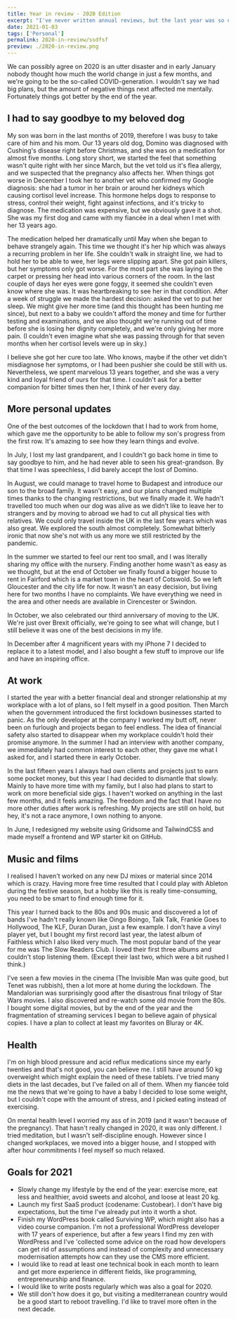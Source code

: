 ```yaml
---
title: Year in review - 2020 Edition
excerpt: "I've never written annual reviews, but the last year was so unexpected that I thought it's time to document it. In summary: I lost my dog, moved into a new house and got a new job. I also set some goals for the following year."
date: 2021-01-03
tags: ['Personal']
permalink: 2020-in-review/ssdfsf
preview: ./2020-in-review.png
---
```

We can possibly agree on 2020 is an utter disaster and in early January nobody thought how much the world change in just a few months, and we're going to be the so-called COVID-generation. I wouldn't say we had big plans, but the amount of negative things next affected me mentally. Fortunately things got better by the end of the year.

## I had to say goodbye to my beloved dog

My son was born in the last months of 2019, therefore I was busy to take care of him and his mom. Our 13 years old dog, Domino was diagnosed with Cushing's disease right before Christmas, and she was on a medication for almost five months. Long story short, we started the feel that something wasn't quite right with her since March, but the vet told us it's flea allergy, and we suspected that the pregnancy also affects her. When things got worse in December I took her to another vet who confirmed my Google diagnosis: she had a tumor in her brain or around her kidneys which causing cortisol level increase. This hormone helps dogs to response to stress, control their weight, fight against infections, and it's tricky to diagnose. The medication was expensive, but we obviously gave it a shot. She was my first dog and came with my fiancée in a deal when I met with her 13 years ago.

The medication helped her dramatically until May when she began to behave strangely again. This time we thought it's her hip which was always a recurring problem in her life. She couldn't walk in straight line, we had to hold her to be able to wee, her legs were slipping apart. She got pain killers, but her symptoms only got worse. For the most part she was laying on the carpet or pressing her head into various corners of the room. In the last couple of days her eyes were gone foggy, it seemed she couldn't even know where she was. It was heartbreaking to see her in that condition. After a week of struggle we made the hardest decision: asked the vet to put her sleep. We might give her more time (and this thought has been hunting me since), but next to a baby we couldn't afford the money and time for further testing and examinations, and we also thought we're running out of time before she is losing her dignity completely, and we're only giving her more pain. (I couldn't even imagine what she was passing through for that seven months when her cortisol levels were up in sky.)

I believe she got her cure too late. Who knows, maybe if the other vet didn't misdiagnose her symptoms, or I had been pushier she could be still with us. Nevertheless, we spent marvelous 13 years together, and she was a very kind and loyal friend of ours for that time. I couldn't ask for a better companion for bitter times then her, I think of her every day.

## More personal updates

One of the best outcomes of the lockdown that I had to work from home, which gave me the opportunity to be able to follow my son's progress from the first row. It's amazing to see how they learn things and evolve.

In July, I lost my last grandparent, and I couldn't go back home in time to say goodbye to him, and he had never able to seen his great-grandson. By that time I was speechless, I did barely accept the lost of Domino.

In August, we could manage to travel home to Budapest and introduce our son to the broad family. It wasn't easy, and our plans changed multiple times thanks to the changing restrictions, but we finally made it. We hadn't travelled too much when our dog was alive as we didn't like to leave her to strangers and by moving to abroad we had to cut all physical ties with relatives. We could only travel inside the UK in the last few years which was also great. We explored the south almost completely. Somewhat bitterly ironic that now she's not with us any more we still restricted by the pandemic.

In the summer we started to feel our rent too small, and I was literally sharing my office with the nursery. Finding another home wasn't as easy as we thought, but at the end of October we finally found a bigger house to rent in Fairford which is a market town in the heart of Cotswold. So we left Gloucester and the city life for now. It wasn't an easy decision, but living here for two months I have no complaints. We have everything we need in the area and other needs are available in Cirencester or Swindon.

In October, we also celebrated our third anniversary of moving to the UK. We're just over Brexit officially, we're going to see what will change, but I still believe it was one of the best decisions in my life.

In December after 4 magnificent years with my iPhone 7 I decided to replace it to a latest model, and I also bought a few stuff to improve our life and have an inspiring office.


## At work

I started the year with a better financial deal and stronger relationship at my workplace with a lot of plans, so I felt myself in a good position. Then March when the government introduced the first lockdown businesses started to panic. As the only developer at the company I worked my butt off, never been on furlough and projects began to feel endless. The idea of financial safety also started to disappear when my workplace couldn't hold their promise anymore. In the summer I had an interview with another company, we immediately had common interest to each other, they gave me what I asked for, and I started there in early October.

In the last fifteen years I always had own clients and projects just to earn some pocket money, but this year I had decided to dismantle that slowly. Mainly to have more time with my family, but I also had plans to start to work on more beneficial side gigs. I haven't worked on anything in the last few months, and it feels amazing. The freedom and the fact that I have no more other duties after work is refreshing. My projects are still on hold, but hey, it's not a race anymore, I own nothing to anyone.

In June, I redesigned my website using Gridsome and TailwindCSS and made myself a frontend and WP starter kit on GitHub.

## Music and films

I realised I haven't worked on any new DJ mixes or material since 2014 which is crazy. Having more free time resulted that I could play with Ableton during the festive season, but a hobby like this is really time-consuming, you need to be smart to find enough time for it.

This year I turned back to the 80s and 90s music and discovered a lot of bands I've hadn't really known like Oingo Boingo, Talk Talk, Frankie Goes to Hollywood, The KLF, Duran Duran, just a few example. I don't have a vinyl player yet, but I bought my first record last year, the latest album of Faithless which I also liked very much. The most popular band of the year for me was The Slow Readers Club. I loved their first three albums and couldn't stop listening them. (Except their last two, which were a bit rushed I think.)

I've seen a few movies in the cinema (The Invisible Man was quite good, but Tenet was rubbish), then a lot more at home during the lockdown. The Mandalorian was surprisingly good after the disastrous final trilogy of Star Wars movies. I also discovered and re-watch some old movie from the 80s. I bought some digital movies, but by the end of the year and the fragmentation of streaming services I began to believe again of physical copies. I have a plan to collect at least my favorites on Bluray or 4K.

## Health

I'm on high blood pressure and acid reflux medications since my early twenties and that's not good, you can believe me. I still have around 50 kg overweight which might explain the need of these tablets. I've tried many diets in the last decades, but I've failed on all of them. When my fiancée told me the news that we're going to have a baby I decided to lose some weight, but I couldn't cope with the amount of stress, and I picked eating instead of exercising.

On mental health level I worried my ass of in 2019 (and it wasn't because of the pregnancy). That hasn't really changed in 2020, it was only different. I tried meditation, but I wasn't self-discipline enough. However since I changed workplaces, we moved into a bigger house, and I stopped with after hour commitments I feel myself so much relaxed.

## Goals for 2021

- Slowly change my lifestyle by the end of the year: exercise more, eat less and healthier, avoid sweets and alcohol, and loose at least 20 kg.
- Launch my first SaaS product (codename: Custobear). I don't have big expectations, but the time I've already put into it worth a shot.
- Finish my WordPress book called Surviving WP, which might also has a video course companion. I'm not a professional WordPress developer with 17 years of experience, but after a few years I find my zen with WordPress and I've 'collected some advice on the road how developers can get rid of assumptions and instead of complexity and unnecessary modernisation attempts how can they use the CMS more efficient.
- I would like to read at least one technical book in each month to learn and get more experience in different fields, like programming, entrepreneurship and finance.
- I would like to write posts regularly which was also a goal for 2020.
- We still don't how does it go, but visiting a mediterranean country would be a good start to reboot travelling. I'd like to travel more often in the next decade.